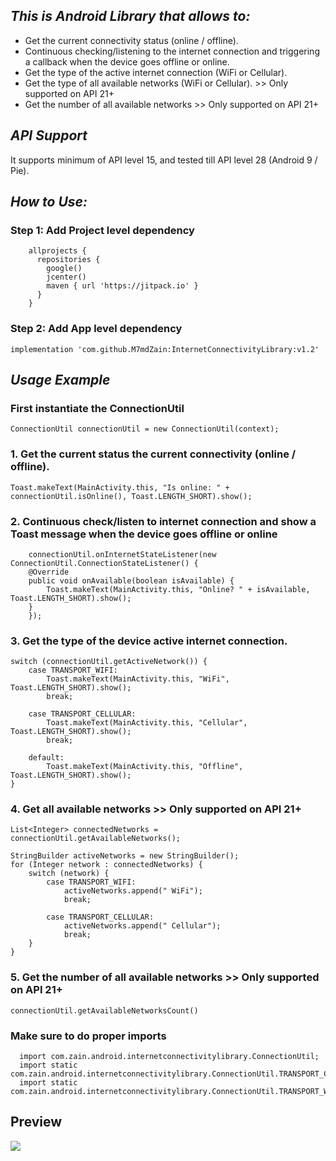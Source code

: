 ## *This is Android Library that allows to:*


* Get the current connectivity status (online / offline).
* Continuous checking/listening to the internet connection and triggering a callback when the device goes offline or online.	
* Get the type of the active internet connection (WiFi or Cellular).
* Get the type of all available networks (WiFi or Cellular). >> Only supported on API 21+
* Get the number of all available networks >> Only supported on API 21+

## *API Support*

It supports minimum of API level 15, and tested till API level 28 (Android 9 / Pie).
  
  
## *How to Use:*
  
### Step 1: Add Project level dependency
```  
    allprojects {
      repositories {
        google()
        jcenter()
        maven { url 'https://jitpack.io' }
      }
    }
```

### Step 2: Add App level dependency

```
implementation 'com.github.M7mdZain:InternetConnectivityLibrary:v1.2'
```     
     
## *Usage Example*
  
###    First instantiate the ConnectionUtil
```
ConnectionUtil connectionUtil = new ConnectionUtil(context);
```
  
###     1. Get the current status the current connectivity (online / offline).

```
Toast.makeText(MainActivity.this, "Is online: " + connectionUtil.isOnline(), Toast.LENGTH_SHORT).show();
```	    


###     2. Continuous check/listen to internet connection and show a Toast message when the device goes offline or online

```
    connectionUtil.onInternetStateListener(new ConnectionUtil.ConnectionStateListener() {
	@Override
	public void onAvailable(boolean isAvailable) {
	    Toast.makeText(MainActivity.this, "Online? " + isAvailable, Toast.LENGTH_SHORT).show();
	}
    });
```

###     3. Get the type of the device active internet connection.

```
switch (connectionUtil.getActiveNetwork()) {
	case TRANSPORT_WIFI:
	    Toast.makeText(MainActivity.this, "WiFi", Toast.LENGTH_SHORT).show();
	    break;

	case TRANSPORT_CELLULAR:
	    Toast.makeText(MainActivity.this, "Cellular", Toast.LENGTH_SHORT).show();
	    break;

	default:
	    Toast.makeText(MainActivity.this, "Offline", Toast.LENGTH_SHORT).show();
}
```

###     4. Get all available networks >> Only supported on API 21+

```
List<Integer> connectedNetworks = connectionUtil.getAvailableNetworks();

StringBuilder activeNetworks = new StringBuilder();
for (Integer network : connectedNetworks) {
	switch (network) {
		case TRANSPORT_WIFI:
			activeNetworks.append(" WiFi");
			break;

		case TRANSPORT_CELLULAR:
			activeNetworks.append(" Cellular");
			break;
	}
}
```

###     5. Get the number of all available networks >> Only supported on API 21+

```
connectionUtil.getAvailableNetworksCount()
```


### Make sure to do proper imports

```
  import com.zain.android.internetconnectivitylibrary.ConnectionUtil;
  import static com.zain.android.internetconnectivitylibrary.ConnectionUtil.TRANSPORT_CELLULAR;
  import static com.zain.android.internetconnectivitylibrary.ConnectionUtil.TRANSPORT_WIFI;
```


## Preview

<img src="https://media.giphy.com/media/ZccNsmppT6se8mXSYK/giphy.gif"/>


